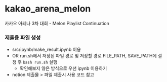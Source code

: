 # kakao_arena_melon

카카오 아레나 3차 대회 - Melon Playlist Continuation

### 제출용 파일 생성
- src/ipynb/make_result.ipynb 이용
- OR run.sh에서 저장된 파일 경로 및 저장할 경로 FILE_PATH, SAVE_PATH에 설정 후 ```bash run.sh``` 실행
  - 확인해보지 않은 방식으로 우선 ipynb 이용하기
- notion 제출물 > 파일 제출시 사용 코드 참고
